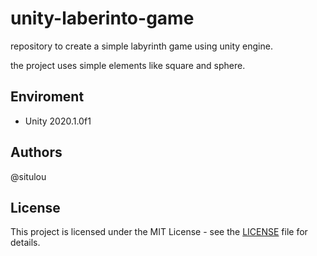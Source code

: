 # unity-laberinto-game

repository to create a simple labyrinth game using unity engine.

the project uses simple elements like square and sphere.

## Enviroment

* Unity 2020.1.0f1

## Authors

@situlou

## License

This project is licensed under the MIT License - see the [LICENSE](https://en.wikipedia.org/wiki/MIT_License) file for details.


